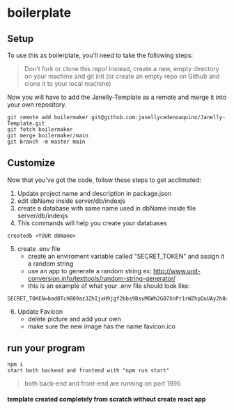 # boilerplate

## Setup
To use this as boilerplate, you'll need to take the following steps:

> Don't fork or clone this repo! Instead, create a new, empty directory on your machine and git init (or create an empty repo on Github and clone it to your local machine)

Now you will have to add the Janelly-Template as a remote and merge it into your own repository.
```
git remote add boilermaker git@github.com:janellycedenoaquino/Janelly-Template.git
git fetch boilermaker
git merge boilermaker/main
git branch -m master main
```

## Customize
Now that you've got the code, follow these steps to get acclimated:

1. Update project name and description in package.json
2. edit dbName inside server/db/indexjs
3. create a database with same name used in dbName inside file server/db/indexjs
4. This commands will help you create your databases
```
createdb <YOUR dbName>
```
5. create .env file
   - create an enviroment variable called "SECRET_TOKEN" and assign it a random string
   - use an app to generate a random string ex: http://www.unit-conversion.info/texttools/random-string-generator/
   - this is an example of what your .env file should look like: 
  ```
  SECRET_TOKEN=badBTcH809az3ZhIjxH9jgf2bbs9BsvM6Wh2G07XnPr1rWZhpQuUAy2h8qNbNvrK6gZVgByQey
  ```
6. Update Favicon 
   - delete picture and add your own 
   - make sure the new image has the name favicon.ico


## run your program
```
npm i
start both backend and frontend with "npm run start"
```
> both back-end and front-end are running on port 1995

#### template created completely from scratch without create react app
